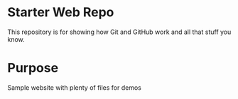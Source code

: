 # Starter Web Repo

This repository is for showing how Git and GitHub work
and all that stuff you know.
# Purpose

Sample website with plenty of files for demos